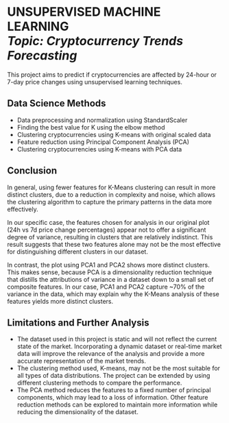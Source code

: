 <h1 align="left">UNSUPERVISED MACHINE LEARNING<br><i>Topic: Cryptocurrency Trends Forecasting</i> </h1> 

<p>This project aims to predict if cryptocurrencies are affected by 24-hour or 7-day price changes using unsupervised learning techniques.</p>

## Data Science Methods
- Data preprocessing and normalization using StandardScaler
- Finding the best value for K using the elbow method 
- Clustering cryptocurrencies using K-means with original scaled data
- Feature reduction using Principal Component Analysis (PCA)
- Clustering cryptocurrencies using K-means with PCA data

## Conclusion

In general, using fewer features for K-Means clustering can result in more distinct clusters, due to a reduction in complexity and noise, which allows the clustering algorithm to capture the primary patterns in the data more effectively. 

In our specific case, the features chosen for analysis in our original plot (24h vs 7d price change percentages) appear not to offer a significant degree of variance, resulting in clusters that are relatively indistinct. This result suggests that these two features alone may not be the most effective for distinguishing different clusters in our dataset. 

In contrast, the plot using PCA1 and PCA2 shows more distinct clusters. This makes sense, because PCA is a dimensionality reduction technique that distills the attributions of variance in a dataset down to a small set of composite features. In our case, PCA1 and PCA2 capture ~70% of the variance in the data, which may explain why the K-Means analysis of these features yields more distinct clusters.

## Limitations and Further Analysis
- The dataset used in this project is static and will not reflect the current state of the market. Incorporating a dynamic dataset or real-time market data will improve the relevance of the analysis and provide a more accurate representation of the market trends.
- The clustering method used, K-means, may not be the most suitable for all types of data distributions. The project can be extended by using different clustering methods to compare the performance.
- The PCA method reduces the features to a fixed number of principal components, which may lead to a loss of information. Other feature reduction methods can be explored to maintain more information while reducing the dimensionality of the dataset.
